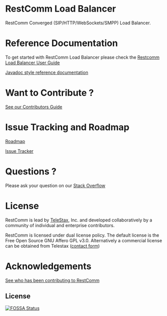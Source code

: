 RestComm Load Balancer
================

RestComm Converged (SIP/HTTP/WebSockets/SMPP) Load Balancer.

Reference Documentation
================

To get started with RestComm Load Balancer please check the [Restcomm Load Balancer User Guide](https://www.restcomm.com/docs/core/lb/Load_Balancer_User_Guide.html)

[Javadoc style reference documentation](https://mobicents.ci.cloudbees.com/job/Restcomm-LoadBalancer/lastSuccessfulBuild/artifact/documentation/apidocs/index.html)

Want to Contribute ? 
========
[See our Contributors Guide](https://github.com/RestComm/RestComm-Core/wiki/Contribute-to-RestComm)

Issue Tracking and Roadmap
========
[Roadmap](https://github.com/RestComm/load-balancer/milestones)

[Issue Tracker](https://github.com/RestComm/load-balancer/issues)

Questions ?
========
Please ask your question on our [Stack Overflow](https://stackoverflow.com/questions/tagged/restcomm)

License
========

RestComm is lead by [TeleStax](http://www.telestax.com/), Inc. and developed collaboratively by a community of individual and enterprise contributors.

RestComm is licensed under dual license policy. The default license is the Free Open Source GNU Affero GPL v3.0. Alternatively a commercial license can be obtained from Telestax ([contact form](https://www.restcomm.com/contact/))

Acknowledgements
========
[See who has been contributing to RestComm](https://www.restcomm.com/acknowledgements/)


## License
[![FOSSA Status](https://app.fossa.io/api/projects/git%2Bhttps%3A%2F%2Fgithub.com%2FRestComm%2Fload-balancer.svg?type=large)](https://app.fossa.io/projects/git%2Bhttps%3A%2F%2Fgithub.com%2FRestComm%2Fload-balancer?ref=badge_large)
